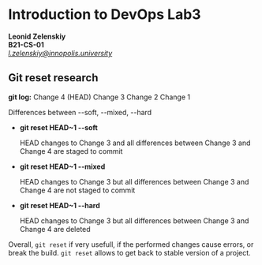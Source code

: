 # Introduction to DevOps Lab3
**Leonid Zelenskiy** <br>
**B21-CS-01** <br>
*l.zelenskiy@innopolis.university*

## Git reset research
**git log:**
Change 4 (HEAD)
Change 3
Change 2
Change 1

Differences between --soft, --mixed, --hard

- **git reset HEAD~1 --soft**

    HEAD changes to Change 3 and all differences between Change 3 and Change 4 are staged to commit

- **git reset HEAD~1 --mixed**

    HEAD changes to Change 3 but all differences between Change 3 and Change 4 are not staged to commit

- **git reset HEAD~1 --hard**

    HEAD changes to Change 3 but all differences between Change 3 and Change 4 are deleted 

Overall, `git reset` if very usefull, if the performed changes cause errors, or break the build. `git reset` allows to get back to stable version of a project.